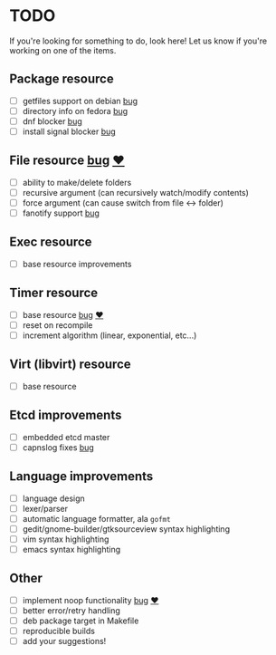 # TODO
If you're looking for something to do, look here!
Let us know if you're working on one of the items.

## Package resource
- [ ] getfiles support on debian [bug](https://github.com/hughsie/PackageKit/issues/118)
- [ ] directory info on fedora [bug](https://github.com/hughsie/PackageKit/issues/117)
- [ ] dnf blocker [bug](https://github.com/hughsie/PackageKit/issues/110)
- [ ] install signal blocker [bug](https://github.com/hughsie/PackageKit/issues/109)

## File resource [bug](https://github.com/purpleidea/mgmt/issues/13) [:heart:](https://github.com/purpleidea/mgmt/labels/mgmtlove)
- [ ] ability to make/delete folders
- [ ] recursive argument (can recursively watch/modify contents)
- [ ] force argument (can cause switch from file <-> folder)
- [ ] fanotify support [bug](https://github.com/go-fsnotify/fsnotify/issues/114)

## Exec resource
- [ ] base resource improvements

## Timer resource
- [ ] base resource [bug](https://github.com/purpleidea/mgmt/issues/15) [:heart:](https://github.com/purpleidea/mgmt/labels/mgmtlove)
- [ ] reset on recompile
- [ ] increment algorithm (linear, exponential, etc...)

## Virt (libvirt) resource
- [ ] base resource

## Etcd improvements
- [ ] embedded etcd master
- [ ] capnslog fixes [bug](https://github.com/coreos/etcd/issues/4115)

## Language improvements
- [ ] language design
- [ ] lexer/parser
- [ ] automatic language formatter, ala `gofmt`
- [ ] gedit/gnome-builder/gtksourceview syntax highlighting
- [ ] vim syntax highlighting
- [ ] emacs syntax highlighting

## Other
- [ ] implement noop functionality [bug](https://github.com/purpleidea/mgmt/issues/21) [:heart:](https://github.com/purpleidea/mgmt/labels/mgmtlove)
- [ ] better error/retry handling
- [ ] deb package target in Makefile
- [ ] reproducible builds
- [ ] add your suggestions!
